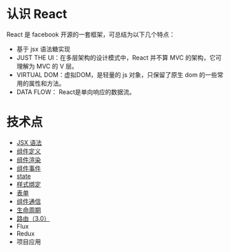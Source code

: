 # 认识 React
React 是 facebook 开源的一套框架，可总结为以下几个特点：
- 基于 jsx 语法糖实现
- JUST THE UI：在多层架构的设计模式中，React 并不算 MVC 的架构，它可理解为 MVC 的 V 层。
- VIRTUAL DOM：虚拟DOM，是轻量的 js 对象，只保留了原生 dom 的一些常用的属性和方法。
- DATA FLOW： React是单向响应的数据流。

# 技术点
- [JSX 语法](https://github.com/dk-lan/react/tree/master/jsx)
- [组件定义](https://github.com/dk-lan/react/tree/master/component/src/define)
- [组件渲染](https://github.com/dk-lan/react/tree/master/component/src/render)
- [组件事件](https://github.com/dk-lan/react/tree/master/component/src/event)
- [state](https://github.com/dk-lan/react/tree/master/component/src/state)
- [样式绑定](https://github.com/dk-lan/react/tree/master/component/src/style)
- [表单](https://github.com/dk-lan/react/tree/master/component/src/form)
- [组件通信](https://github.com/dk-lan/react/tree/master/component/src/communication)
- [生命周期](https://github.com/dk-lan/react/tree/master/component/src/lifecycle)
- [路由（3.0）](https://github.com/dk-lan/react/tree/master/router)
- Flux
- Redux
- 项目应用